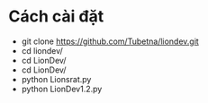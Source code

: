 # Cách cài đặt
- git clone https://github.com/Tubetna/liondev.git
- cd liondev/
- cd LionDev/
- cd LionDev/
- python Lionsrat.py
- python LionDev1.2.py
